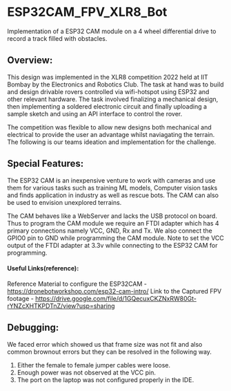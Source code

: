 # ESP32CAM_FPV_XLR8_Bot
Implementation of a ESP32 CAM module on a 4 wheel differential drive to record a track filled with obstacles.

## Overview:   
  This design was implemented in the XLR8 competition 2022 held at IIT Bombay by the Electronics and Robotics Club. The task at hand was to build and design drivable rovers controlled via wifi-hotspot using ESP32 and other relevant hardware. The task involved finalizing a mechanical design, then implementing a soldered electronic circuit and finally uploading a sample sketch and using an API interface to control the rover.
   
   The competition was flexible to allow new designs both mechanical and electrical to provide the user an advantage whilst naviagating the terrain. The following is our teams ideation and implementation for the challenge.
      
## Special Features:
      
      
   The ESP32 CAM is an inexpensive venture to work with cameras and use them for various tasks such as training ML models, Computer vision tasks and finds application in industry as well as rescue bots. The CAM can also be used to envision unexplored terrains.
  
   The CAM behaves like a WebServer and lacks the USB protocol on board. Thus to program the CAM module we require an FTDI adapter which has 4 primary connections namely VCC, GND, Rx and Tx. We also connect the GPIO0 pin to GND while programming the CAM module. Note to set the VCC output of the FTDI adapter at 3.3v while connecting to the ESP32 CAM for programming.
      
 #### Useful Links(reference):
 Reference Material to configure the ESP32CAM - https://dronebotworkshop.com/esp32-cam-intro/
 Link to the Captured FPV footage - https://drive.google.com/file/d/1GQecuxCKZNxRW80Gt-rYNZcXHTKPDTnZ/view?usp=sharing
 
## Debugging:
   We faced error which showed us that frame size was not fit and also common brownout errors but they can be resolved in the following way.
1. Either the female to female jumper cables were loose.
2. Enough power was not observed at the VCC pin.
3. The port on the laptop was not configured properly in the IDE.
